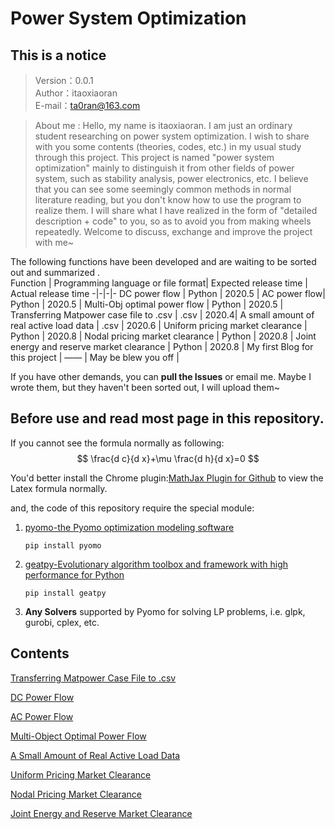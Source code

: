#  Power System Optimization
## This is a notice
> Version：0.0.1  
> Author：itaoxiaoran  
> E-mail：ta0ran@163.com  

 >About me : Hello, my name is itaoxiaoran. I am just an ordinary student researching on power system optimization.
 I wish to share with you some contents (theories, codes, etc.) in my usual study through this project. This project is named "power system optimization" mainly to distinguish it from other fields of power system, such as stability analysis, power electronics, etc. I believe that you can see some seemingly common methods in normal literature reading, but you don't know how to use the program to realize them. I will share what I have realized in the form of "detailed description + code" to you, so as to avoid you from making wheels repeatedly.
 Welcome to discuss, exchange and improve the project with me~ 

The following functions have been developed and are waiting to be sorted out and summarized .  
Function | Programming language or file format| Expected release time | Actual release time 
-|-|-|-
DC power flow | Python | 2020.5 | 
AC power flow| Python | 2020.5 |
Multi-Obj optimal power flow | Python | 2020.5 |
Transferring Matpower case file to .csv | .csv               | 2020.4|
A small amount of real active load data | .csv               | 2020.6 |
Uniform pricing market clearance | Python             | 2020.8 |
 Nodal pricing market clearance | Python             | 2020.8 |
Joint energy and reserve market clearance | Python             | 2020.8 |
 My first Blog for this project | ——                 | May be blew you off |

If you have other demands, you can **pull the Issues** or email me. Maybe I wrote them, but they haven't been sorted out, I will upload them~

## Before use and read most page in this repository.

If you cannot see the formula normally as following:
$$
\frac{d c}{d x}+\mu \frac{d h}{d x}=0
$$


You'd better install the Chrome plugin:[MathJax Plugin for Github](https://chrome.google.com/webstore/detail/mathjax-plugin-for-github/ioemnmodlmafdkllaclgeombjnmnbima/related) to view the Latex formula normally.

and, the code of this repository require the special module:

1. [pyomo-the Pyomo optimization modeling software](https://github.com/Pyomo/pyomo)

   `pip install pyomo`

2. [geatpy-Evolutionary algorithm toolbox and framework with high performance for Python](https://github.com/geatpy-dev/geatpy)

   `pip install geatpy`

3. **Any Solvers** supported by Pyomo for solving LP problems, i.e. glpk, gurobi, cplex, etc.

## Contents

[Transferring Matpower Case File to .csv](https://github.com/itaoxiaoran/power-system-optimization/tree/master/Casefile)

[DC Power Flow](https://github.com/itaoxiaoran/power-system-optimization/tree/master/DCpowerflow)

[AC Power Flow](https://github.com/itaoxiaoran/power-system-optimization/tree/master/ACpowerflow)

[Multi-Object Optimal Power Flow](https://github.com/itaoxiaoran/power-system-optimization/tree/master/MultiObjPowerFlow)

[A Small Amount of  Real Active Load Data](https://github.com/itaoxiaoran/power-system-optimization/tree/master/RealActiveLoadData)

[Uniform Pricing Market Clearance](https://github.com/itaoxiaoran/power-system-optimization/tree/master/ClearingUniformPricingMarket)

[Nodal Pricing Market Clearance](https://github.com/itaoxiaoran/power-system-optimization/tree/master/ClearingNodalPricingMarket)

[Joint Energy and Reserve Market Clearance](https://github.com/itaoxiaoran/power-system-optimization/tree/master/ClearingJointEnergyandReserveMarket)





